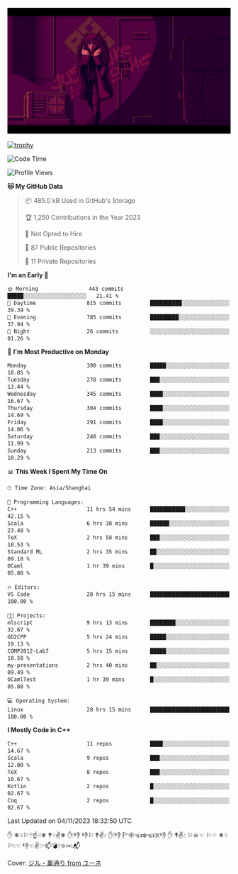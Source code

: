 ![](imgs/main.png)

[![trophy](https://github-profile-trophy.vercel.app/?username=NeilKleistGao&theme=dracula)](https://github.com/ryo-ma/github-profile-trophy)

<!--START_SECTION:waka-->
![Code Time](http://img.shields.io/badge/Code%20Time-324%20hrs%2046%20mins-blue)

![Profile Views](http://img.shields.io/badge/Profile%20Views-0-blue)

**🐱 My GitHub Data** 

> 📦 485.0 kB Used in GitHub's Storage 
 > 
> 🏆 1,250 Contributions in the Year 2023
 > 
> 🚫 Not Opted to Hire
 > 
> 📜 87 Public Repositories 
 > 
> 🔑 11 Private Repositories 
 > 
**I'm an Early 🐤** 

```text
🌞 Morning                443 commits         █████░░░░░░░░░░░░░░░░░░░░   21.41 % 
🌆 Daytime                815 commits         ██████████░░░░░░░░░░░░░░░   39.39 % 
🌃 Evening                785 commits         █████████░░░░░░░░░░░░░░░░   37.94 % 
🌙 Night                  26 commits          ░░░░░░░░░░░░░░░░░░░░░░░░░   01.26 % 
```
📅 **I'm Most Productive on Monday** 

```text
Monday                   390 commits         █████░░░░░░░░░░░░░░░░░░░░   18.85 % 
Tuesday                  278 commits         ███░░░░░░░░░░░░░░░░░░░░░░   13.44 % 
Wednesday                345 commits         ████░░░░░░░░░░░░░░░░░░░░░   16.67 % 
Thursday                 304 commits         ████░░░░░░░░░░░░░░░░░░░░░   14.69 % 
Friday                   291 commits         ████░░░░░░░░░░░░░░░░░░░░░   14.06 % 
Saturday                 248 commits         ███░░░░░░░░░░░░░░░░░░░░░░   11.99 % 
Sunday                   213 commits         ███░░░░░░░░░░░░░░░░░░░░░░   10.29 % 
```


📊 **This Week I Spent My Time On** 

```text
🕑︎ Time Zone: Asia/Shanghai

💬 Programming Languages: 
C++                      11 hrs 54 mins      ███████████░░░░░░░░░░░░░░   42.15 % 
Scala                    6 hrs 38 mins       ██████░░░░░░░░░░░░░░░░░░░   23.48 % 
TeX                      2 hrs 58 mins       ███░░░░░░░░░░░░░░░░░░░░░░   10.53 % 
Standard ML              2 hrs 35 mins       ██░░░░░░░░░░░░░░░░░░░░░░░   09.18 % 
OCaml                    1 hr 39 mins        █░░░░░░░░░░░░░░░░░░░░░░░░   05.88 % 

🔥 Editors: 
VS Code                  28 hrs 15 mins      █████████████████████████   100.00 % 

🐱‍💻 Projects: 
mlscript                 9 hrs 13 mins       ████████░░░░░░░░░░░░░░░░░   32.67 % 
GD2CPP                   5 hrs 24 mins       █████░░░░░░░░░░░░░░░░░░░░   19.13 % 
COMP2012-Lab7            5 hrs 15 mins       █████░░░░░░░░░░░░░░░░░░░░   18.58 % 
my-presentations         2 hrs 40 mins       ██░░░░░░░░░░░░░░░░░░░░░░░   09.49 % 
OCamlTest                1 hr 39 mins        █░░░░░░░░░░░░░░░░░░░░░░░░   05.88 % 

💻 Operating System: 
Linux                    28 hrs 15 mins      █████████████████████████   100.00 % 
```

**I Mostly Code in C++** 

```text
C++                      11 repos            ████░░░░░░░░░░░░░░░░░░░░░   14.67 % 
Scala                    9 repos             ███░░░░░░░░░░░░░░░░░░░░░░   12.00 % 
TeX                      8 repos             ███░░░░░░░░░░░░░░░░░░░░░░   10.67 % 
Kotlin                   2 repos             █░░░░░░░░░░░░░░░░░░░░░░░░   02.67 % 
Coq                      2 repos             █░░░░░░░░░░░░░░░░░░░░░░░░   02.67 % 
```




 Last Updated on 04/11/2023 18:32:50 UTC
<!--END_SECTION:waka-->

✋ ❄☟⚐🕆☝☟❄ 🕈☟✌❄ ✋🕯👎 👎⚐ 🕈✌💧 ✋🕯👎 🏱☼☜❄☜☠👎 ✋ 🕈✌💧 ⚐☠☜ ⚐☞ ❄☟⚐💧☜ 👎☜✌☞📫💣🕆❄☜💧📬

Cover: [ジル・裏通り from ユーネ](https://www.pixiv.net/artworks/62127066)
